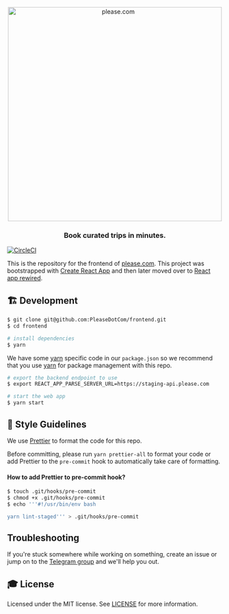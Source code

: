 <div align="center">
  <a href="https://demo.please.com"><img src="https://please-com.imgix.net/static/please-logo.png?w=600" alt="please.com" width="500px"/></a>

### Book curated trips in minutes.

</div>

[![CircleCI](https://circleci.com/gh/PleaseDotCom/frontend.svg?style=svg)](https://circleci.com/gh/PleaseDotCom/frontend)

This is the repository for the frontend of [please.com](https://please.com). This project was bootstrapped with [Create React App](https://github.com/facebookincubator/create-react-app) and then later moved over to [React app rewired](https://github.com/timarney/react-app-rewired).

## 🏗 Development

```sh
$ git clone git@github.com:PleaseDotCom/frontend.git
$ cd frontend

# install dependencies
$ yarn
```

We have some [yarn](https://yarnpkg.com/) specific code in our `package.json` so we recommend that you use [yarn](https://yarnpkg.com/) for package management with this repo.

```sh
# export the backend endpoint to use
$ export REACT_APP_PARSE_SERVER_URL=https://staging-api.please.com

# start the web app
$ yarn start
```

## :art: Style Guidelines

We use [Prettier](https://github.com/prettier/prettier) to format the code for this repo.

Before committing, please run `yarn prettier-all` to format your code or add Prettier to the `pre-commit` hook to automatically take care of formatting.

#### How to add Prettier to pre-commit hook?

```sh
$ touch .git/hooks/pre-commit
$ chmod +x .git/hooks/pre-commit
$ echo '''#!/usr/bin/env bash

yarn lint-staged''' > .git/hooks/pre-commit
```

## Troubleshooting

If you're stuck somewhere while working on something, create an issue or jump on to the [Telegram group](https://t.me/PleaseProtocol) and we'll help you out.

## 🎓 License

Licensed under the MIT license. See [LICENSE](LICENSE) for more information.
